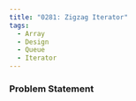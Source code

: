 ```yaml
---
title: "0281: Zigzag Iterator"
tags:
  - Array
  - Design
  - Queue
  - Iterator
---
```

### Problem Statement

